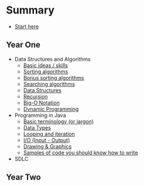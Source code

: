 # Summary

* [Start here](README.md)

## Year One

* Data Structures and Algorithms
  * [Basic ideas / skills](year-one/data-structures-and-algorithms/01-basic-ideas.md)
  * [Sorting algorithms](year-one/data-structures-and-algorithms/02-sorting-algorithms.md)
  * [Bonus sorting algorithms](year-one/data-structures-and-algorithms/03-bonus-algorithms.md)
  * [Searching algorithms](year-one/data-structures-and-algorithms/04-searching-algorithms.md)
  * [Data Structures](year-one/data-structures-and-algorithms/05-data-structures.md)
  * [Recursion](year-one/data-structures-and-algorithms/06-recursion.md)
  * [Big-O Notation](year-one/data-structures-and-algorithms/07-big-o-notation.md)
  * [Dynamic Programming](year-one/data-structures-and-algorithms/08-dynamic-programming.md)
* Programming in Java
  * [Basic terminology \(or jargon\)](year-one/programming-in-java/01-basic-terminology.md)
  * [Data Types](year-one/programming-in-java/02-data-types.md)
  * [Looping and iteration](year-one/programming-in-java/03-looping-and-iteration.md)
  * [I/O \(Input - Output\)](year-one/programming-in-java/04-io-input-and-output.md)
  * [Drawing & Graphics](year-one/programming-in-java/05-drawing-and-graphics.md)
  * [Samples of code you should know how to write](year-one/programming-in-java/06-sample-code.md)
* SDLC

## Year Two
